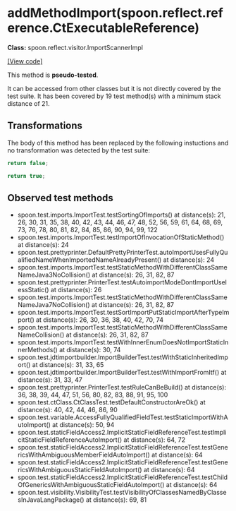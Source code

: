 # addMethodImport(spoon.reflect.reference.CtExecutableReference)

**Class:** spoon.reflect.visitor.ImportScannerImpl

[[View code]](https://github.com/INRIA/spoon/blob/fd878bc71b73fc1da82356eaa6578f760c70f0de/src/main/java//spoon/reflect/visitor/ImportScannerImpl.java#L429)

This method is **pseudo-tested**.


It can be accessed from other classes but it is not directly covered by the test suite. 
It has been covered by 19 test method(s) with a minimum stack distance of 21.

## Transformations


The body of this method has been replaced by the following instuctions and no transformation was detected by the test suite:

```Java
return false;
```

```Java
return true;
```





## Observed test methods

* spoon.test.imports.ImportTest.testSortingOfImports() at distance(s): 21, 26, 30, 31, 35, 38, 40, 42, 43, 44, 46, 47, 48, 52, 56, 59, 61, 64, 68, 69, 73, 76, 78, 80, 81, 82, 84, 85, 86, 90, 94, 99, 122
* spoon.test.imports.ImportTest.testImportOfInvocationOfStaticMethod() at distance(s): 24
* spoon.test.prettyprinter.DefaultPrettyPrinterTest.autoImportUsesFullyQualifiedNameWhenImportedNameAlreadyPresent() at distance(s): 24
* spoon.test.imports.ImportTest.testStaticMethodWithDifferentClassSameNameJava3NoCollision() at distance(s): 26, 31, 82, 87
* spoon.test.prettyprinter.PrinterTest.testAutoimportModeDontImportUselessStatic() at distance(s): 26
* spoon.test.imports.ImportTest.testStaticMethodWithDifferentClassSameNameJava7NoCollision() at distance(s): 26, 31, 82, 87
* spoon.test.imports.ImportTest.testSortImportPutStaticImportAfterTypeImport() at distance(s): 26, 30, 36, 38, 40, 42, 70, 74
* spoon.test.imports.ImportTest.testStaticMethodWithDifferentClassSameNameCollision() at distance(s): 26, 31, 82, 87
* spoon.test.imports.ImportTest.testWithInnerEnumDoesNotImportStaticInnerMethods() at distance(s): 30, 74
* spoon.test.jdtimportbuilder.ImportBuilderTest.testWithStaticInheritedImport() at distance(s): 31, 33, 65
* spoon.test.jdtimportbuilder.ImportBuilderTest.testWithImportFromItf() at distance(s): 31, 33, 47
* spoon.test.prettyprinter.PrinterTest.testRuleCanBeBuild() at distance(s): 36, 38, 39, 44, 47, 51, 56, 80, 82, 83, 88, 91, 95, 100
* spoon.test.ctClass.CtClassTest.testDefaultConstructorAreOk() at distance(s): 40, 42, 44, 46, 86, 90
* spoon.test.variable.AccessFullyQualifiedFieldTest.testStaticImportWithAutoImport() at distance(s): 50, 94
* spoon.test.staticFieldAccess2.ImplicitStaticFieldReferenceTest.testImplicitStaticFieldReferenceAutoImport() at distance(s): 64, 72
* spoon.test.staticFieldAccess2.ImplicitStaticFieldReferenceTest.testGenericsWithAmbiguousMemberFieldAutoImport() at distance(s): 64
* spoon.test.staticFieldAccess2.ImplicitStaticFieldReferenceTest.testGenericsWithAmbiguousStaticFieldAutoImport() at distance(s): 64
* spoon.test.staticFieldAccess2.ImplicitStaticFieldReferenceTest.testChildOfGenericsWithAmbiguousStaticFieldAutoImport() at distance(s): 64
* spoon.test.visibility.VisibilityTest.testVisibilityOfClassesNamedByClassesInJavaLangPackage() at distance(s): 69, 81

